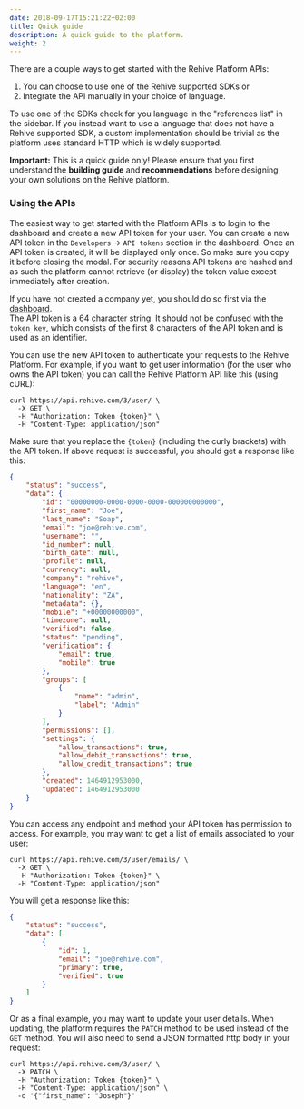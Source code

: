 ```yaml
---
date: 2018-09-17T15:21:22+02:00
title: Quick guide
description: A quick guide to the platform.
weight: 2
---
```


There are a couple ways to get started with the Rehive Platform APIs:

1. You can choose to use one of the Rehive supported SDKs or
2. Integrate the API manually in your choice of language.

To use one of the SDKs check for you language in the "references list" in the sidebar. If you instead want to use a language that does not have a Rehive supported SDK, a custom implementation should be trivial as the platform uses standard HTTP which is widely supported.

<aside class="warning">
<b>Important:</b> This is a quick guide only! Please ensure that you first understand the <b>building guide</b> and <b>recommendations</b> before designing your own solutions on the Rehive platform.
</aside>

### Using the APIs

The easiest way to get started with the Platform APIs is to login to the dashboard and create a new API token for your user. You can create a new API token in the `Developers` -> `API tokens` section in the dashboard. Once an API token is created, it will be displayed only once. So make sure you copy it before closing the modal. For security reasons API tokens are hashed and as such the platform cannot retrieve (or display) the token value except immediately after creation.

<aside class="warning">
    If you have not created a company yet, you should do so first via the <a href="https://dashboard.rehive.com" target="_blank">dashboard</a>.
</aside>

<aside class="notice">
    The API token is a 64 character string. It should not be confused with the <code>token_key</code>, which consists of the first 8 characters of the API token and is used as an identifier.
</aside>

You can use the new API token to authenticate your requests to the Rehive Platform. For example, if you want to get user information (for the user who owns the API token) you can call the Rehive Platform API like this (using cURL):

```shell
curl https://api.rehive.com/3/user/ \
  -X GET \
  -H "Authorization: Token {token}" \
  -H "Content-Type: application/json"
```

Make sure that you replace the `{token}` (including the curly brackets) with the API token. If above request is successful, you should get a response like this:

``` json
{
    "status": "success",
    "data": {
        "id": "00000000-0000-0000-0000-000000000000",
        "first_name": "Joe",
        "last_name": "Soap",
        "email": "joe@rehive.com",
        "username": "",
        "id_number": null,
        "birth_date": null,
        "profile": null,
        "currency": null,
        "company": "rehive",
        "language": "en",
        "nationality": "ZA",
        "metadata": {},
        "mobile": "+00000000000",
        "timezone": null,
        "verified": false,
        "status": "pending",
        "verification": {
            "email": true,
            "mobile": true
        },
        "groups": [
            {
                "name": "admin",
                "label": "Admin"
            }
        ],
        "permissions": [],
        "settings": {
            "allow_transactions": true,
            "allow_debit_transactions": true,
            "allow_credit_transactions": true
        },
        "created": 1464912953000,
        "updated": 1464912953000
    }
}
```

You can access any endpoint and method your API token has permission to access. For example, you may want to get a list of emails associated to your user:

```shell
curl https://api.rehive.com/3/user/emails/ \
  -X GET \
  -H "Authorization: Token {token}" \
  -H "Content-Type: application/json"
```

You will get a response like this:

```json
{
    "status": "success",
    "data": [
        {
            "id": 1,
            "email": "joe@rehive.com",
            "primary": true,
            "verified": true
        }
    ]
}
```

Or as a final example, you may want to update your user details. When updating, the platform requires the `PATCH` method to be used instead of the `GET` method. You will also need to send a JSON formatted http body in your request:

```shell
curl https://api.rehive.com/3/user/ \
  -X PATCH \
  -H "Authorization: Token {token}" \
  -H "Content-Type: application/json" \
  -d '{"first_name": "Joseph"}'
```
